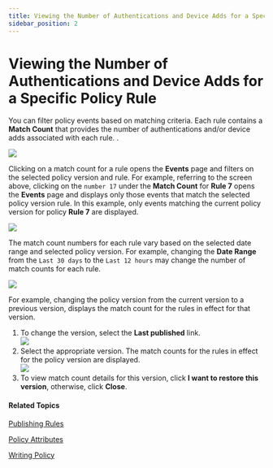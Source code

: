```yaml
---
title: Viewing the Number of Authentications and Device Adds for a Specific Policy Rule
sidebar_position: 2
---
```


Viewing the Number of Authentications and Device Adds for a Specific Policy Rule
================================================================================

You can filter policy events based on matching criteria. Each rule contains a **Match Count** that provides the number of authentications and/or device adds associated with each rule. .

![](/images/policy/match_count_1.PNG)

Clicking on a match count for a rule opens the **Events** page and filters on the selected policy version and rule. For example, referring to the screen above, clicking on the `number 17` under the **Match Count** for **Rule 7** opens the **Events** page and displays only those events that match the selected policy version rule. In this example, only events matching the current policy version for policy **Rule 7** are displayed.

![](/images/events/events_match_count_version_rule1.png)

The match count numbers for each rule vary based on the selected date range and selected policy version. For example, changing the **Date Range** from the `Last 30 days` to the `Last 12 hours` may change the number of match counts for each rule.

![](/images/policy/match_count_2.PNG)

For example, changing the policy version from the current version to a previous version, displays the match count for the rules in effect for that version.

1.  To change the version, select the **Last published** link.  
    ![](/images/policy/match_count_4.PNG)
2.  Select the appropriate version. The match counts for the rules in effect for the policy version are displayed.  
    ![](/images/policy/match_count_3a.PNG)
3.  To view match count details for this version, click **I want to restore this version**, otherwise, click **Close**.

#### Related Topics

[Publishing Rules](/docs/secure-work/workforce-settings/policy/policy-publish-rules/publishing-rules)

[Policy Attributes](/docs/secure-work/workforce-settings/policy/policy-writing/policy-attributes)

[Writing Policy](/docs/secure-work/workforce-settings/policy/policy-writing/writing-policy)